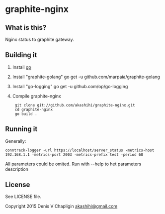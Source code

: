 # graphite-nginx

## What is this?

Nginx status to graphite gateway.

## Building it

1. Install [go](http://golang.org/doc/install)

2. Install "graphite-golang" go get -u github.com/marpaia/graphite-golang

2. Install "go-logging" go get -u github.com/op/go-logging

4. Compile graphite-nginx

        git clone git://github.com/akashihi/graphite-nginx.git
        cd graphite-nginx
        go build .

## Running it

Generally:

    conntrack-logger -url https://localhost/server_status -metrics-host 192.168.1.1 -metrics-port 2003 -metrics-prefix test -period 60

All parameters could be omited. Run with --help to het parameters description

## License 

See LICENSE file.

Copyright 2015 Denis V Chapligin <akashihi@gmail.com>
